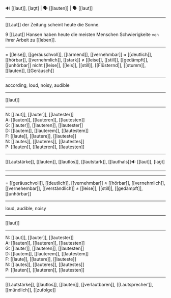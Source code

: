 🔊 [[laut]], [laʊ̯t] | 🗣️ [[lauten]] | 🗣️ [[laut]]

---
[[Laut]] der Zeitung scheint heute die Sonne.

9 [[Laut]] Hansen haben heute die meisten Menschen Schwierigkeite `von` ihrer Arbeit zu [[leben]].  


---
= [[leise]], [[geräuschvoll]], [[lärmend]], [[vernehmbar]]
≈ [[deutlich]], [[hörbar]], [[vernehmlich]], [[stark]]
≠ [[leise]], [[still]], [[gedämpft]], [[unhörbar]]
nicht [[leise]], [[leis]], [[still]], [[Flüsternd]], [[stumm]], [[lauten]], [[Geräusch]]

---
according, loud, noisy, audible

---
[[laut]]

---
N: [[laut]], [[lauter]], [[lautester]]  
A: [[lauten]], [[lauteren]], [[lautesten]]  
G: [[lauter]], [[lauteren]], [[lautester]]  
D: [[lautem]], [[lauterem]], [[lautestem]]  
F: [[laute]], [[lautere]], [[lauteste]]  
N: [[lautes]], [[lauteres]], [[lautestes]]  
P: [[lauten]], [[lauteren]], [[lautesten]]  

---
[[Lautstärke]], [[lauten]], [[lautlos]], [[lautstark]], [[lauthals]]🔉 [[laut]], [laʊ̯t]

---


---
= [[geräuschvoll]], [[deutlich]], [[vernehmbar]]
≈ [[hörbar]], [[vernehmlich]], [[vernehembar]], [[verständlich]]
≠ [[leise]], [[still]], [[gedämpft]], [[unhörbar]]

---
loud, audible, noisy

---
[[laut]]

---
N: [[laut]], [[lauter]], [[lautester]]  
A: [[lauten]], [[lauteren]], [[lautesten]]  
G: [[lauter]], [[lauteren]], [[lautesten]]  
D: [[lautem]], [[lauterem]], [[lautestem]]  
F: [[laute]], [[lautere]], [[lauteste]]  
N: [[lautes]], [[lauteres]], [[lautestes]]  
P: [[lauten]], [[lauteren]], [[lautesten]]  

---
[[Lautstärke]], [[lautlos]], [[lauten]], [[verlautbaren]], [[Lautsprecherˈ]], [[mündlich]], [[zufolge]]